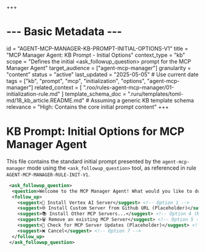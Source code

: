 +++
# --- Basic Metadata ---
id = "AGENT-MCP-MANAGER-KB-PROMPT-INITIAL-OPTIONS-V1"
title = "MCP Manager Agent: KB Prompt - Initial Options"
context_type = "kb"
scope = "Defines the initial <ask_followup_question> prompt for the MCP Manager Agent"
target_audience = ["agent-mcp-manager"]
granularity = "content"
status = "active"
last_updated = "2025-05-05" # Use current date
tags = ["kb", "prompt", "mcp", "initialization", "options", "agent-mcp-manager"]
related_context = [
    ".roo/rules-agent-mcp-manager/01-initialization-rule.md"
]
template_schema_doc = ".ruru/templates/toml-md/18_kb_article.README.md" # Assuming a generic KB template schema
relevance = "High: Contains the core initial prompt content"
+++

# KB Prompt: Initial Options for MCP Manager Agent

This file contains the standard initial prompt presented by the `agent-mcp-manager` mode using the `<ask_followup_question>` tool, as referenced in rule `AGENT-MCP-MANAGER-RULE-INIT-V1`.

```xml
 <ask_followup_question>
  <question>Welcome to the MCP Manager Agent! What would you like to do?</question>
  <follow_up>
    <suggest>🔌 Install Vertex AI Server</suggest> <!-- Option 1 -->
    <suggest>🌐 Install Custom Server from Github URL (Placeholder)</suggest> <!-- Option 3 -->
    <suggest>📚 Install Other MCP Servers...</suggest> <!-- Option 4 (New) -->
    <suggest>🗑️ Remove an existing MCP Server</suggest> <!-- Option 5 -->
    <suggest>🔄 Check for MCP Server Updates (Placeholder)</suggest> <!-- Option 6 -->
    <suggest>❌ Cancel</suggest> <!-- Option 7 -->
  </follow_up>
 </ask_followup_question>